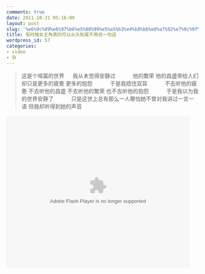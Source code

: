 ```yaml
---
comments: true
date: 2011-10-31 05:16:09
layout: post
slug: '%e6%9c%89%e6%97%b6%e5%80%99%e5%a5%b3%e4%b8%bb%e8%a7%92%e7%9c%9f%e7%9a%84%e5%8f%af%e4%bb%a5%e4%bb%8e%e5%a4%b4%e5%88%b0%e5%b0%be%e4%b8%8d%e7%94%a8%e8%af%b4%e4%b8%80%e5%8f%a5%e8%af%9d'
title: 有时候女主角真的可以从头到尾不用说一句话
wordpress_id: 57
categories:
- video
- 杂
---
```



>    这是个喧嚣的世界
>　  我从未觉得安静过　
>　　他的繁荣 他的昌盛带给人们却只是更多的疲惫 更多的抱怨　
>　　于是我捂住双耳　
>　　不去听他的疲惫 不去听他的昌盛 不去听他的繁荣 也不去听他的抱怨　
>　　于是我以为我的世界安静了　
>　　只是这世上总有那么一人哪怕她不曾对我讲过一言一语 但我却听得到她的声音　

<embed src="http://player.youku.com/player.php/sid/XMjc4ODc1MDA4/v.swf" allowFullScreen="true" quality="high" width="480" height="400" align="middle" allowScriptAccess="always" type="application/x-shockwave-flash"></embed>


